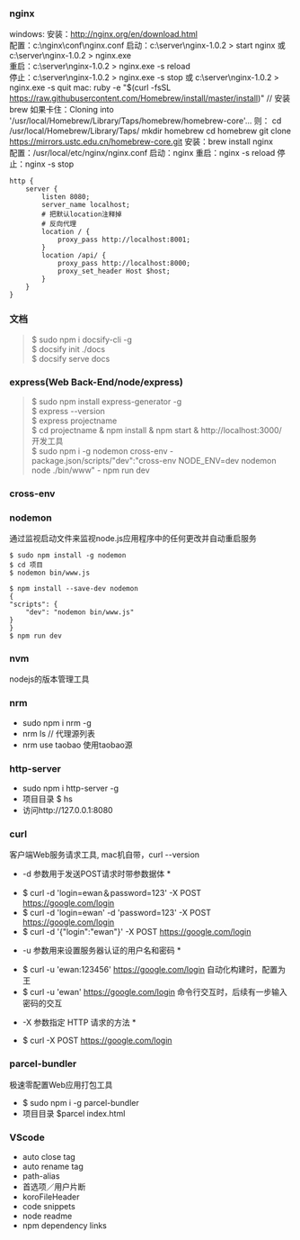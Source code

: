 ### nginx
windows: 
安装：http://nginx.org/en/download.html  
配置：c:\nginx\conf\nginx.conf
启动：c:\server\nginx-1.0.2 > start nginx 或 c:\server\nginx-1.0.2 > nginx.exe    
重启：c:\server\nginx-1.0.2 > nginx.exe -s reload  
停止：c:\server\nginx-1.0.2 > nginx.exe -s stop 或 c:\server\nginx-1.0.2 > nginx.exe -s quit
mac: 
ruby -e "$(curl -fsSL https://raw.githubusercontent.com/Homebrew/install/master/install)"  // 安装brew
如果卡住：Cloning into '/usr/local/Homebrew/Library/Taps/homebrew/homebrew-core'...
则：
cd /usr/local/Homebrew/Library/Taps/
mkdir homebrew
cd homebrew
git clone https://mirrors.ustc.edu.cn/homebrew-core.git
安装：brew install nginx   
配置：/usr/local/etc/nginx/nginx.conf
启动：nginx    重启：nginx -s reload  停止：nginx -s stop
```
http {
    server {
        listen 8080;
        server_name localhost;
        # 把默认location注释掉
        # 反向代理
        location / {
            proxy_pass http://localhost:8001;
        }
        location /api/ {
            proxy_pass http://localhost:8000;
            proxy_set_header Host $host;
        }
    }
}
```
### 文档
>$ sudo npm i docsify-cli -g<br>
>$ docsify init ./docs<br>
>$ docsify serve docs


### express(Web Back-End/node/express)
>$ sudo npm install express-generator -g<br>
>$ express --version<br>
>$ express projectname<br>
>$ cd projectname & npm install & npm start & http://localhost:3000/<br>
 开发工具 <br>
>$ sudo npm i -g nodemon cross-env  - package.json/scripts/"dev":"cross-env NODE_ENV=dev nodemon node ./bin/www"  - npm run dev


### cross-env

### nodemon
通过监视启动文件来监视node.js应用程序中的任何更改并自动重启服务
```全局
$ sudo npm install -g nodemon
$ cd 项目
$ nodemon bin/www.js
```
```本地
$ npm install --save-dev nodemon
{
"scripts": {
    "dev": "nodemon bin/www.js"
}
}
$ npm run dev
```

### nvm 
nodejs的版本管理工具

### nrm
+ sudo npm i nrm -g
+ nrm ls // 代理源列表
+ nrm use taobao 使用taobao源

### http-server
- sudo npm i http-server -g
- 项目目录 $ hs   
- 访问http://127.0.0.1:8080

### curl
客户端Web服务请求工具, mac机自带，curl --version
 * -d 参数用于发送POST请求时带参数据体 *
+ $ curl -d 'login=ewan＆password=123' -X POST https://google.com/login
+ $ curl -d 'login=ewan' -d 'password=123' -X POST https://google.com/login
+ $ curl -d '{"login":"ewan"}' -X POST https://google.com/login
 * -u 参数用来设置服务器认证的用户名和密码 *
+ $ curl -u 'ewan:123456' https://google.com/login   自动化构建时，配置为王
+ $ curl -u 'ewan' https://google.com/login  命令行交互时，后续有一步输入密码的交互
 * -X 参数指定 HTTP 请求的方法 *
+ $ curl -X POST https://google.com/login

### parcel-bundler
极速零配置Web应用打包工具
+ $ sudo npm i -g parcel-bundler
+ 项目目录 $parcel index.html


### VScode
+ auto close tag
+ auto rename tag
+ path-alias
+ 首选项／用户片断
+ koroFileHeader
+ code snippets
+ node readme
+ npm dependency links








































